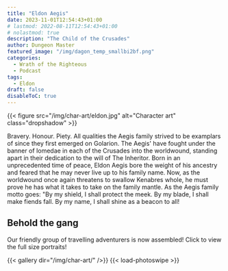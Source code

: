 ```yaml
---
title: "Eldon Aegis"
date: 2023-11-01T12:54:43+01:00
# lastmod: 2022-08-11T12:54:43+01:00
# nolastmod: true
description: "The Child of the Crusades"
author: Dungeon Master
featured_image: "/img/dagon_temp_smallbi2bf.png"
categories:
  - Wrath of the Righteous
  - Podcast
tags:
  - Eldon
draft: false
disableToC: true
---
```


{{< figure src="/img/char-art/eldon.jpg" alt="Character art" class="dropshadow" >}}

Bravery. Honour. Piety. All qualities the Aegis family strived to be examplars of since they first emerged on Golarion. The Aegis' have fought under the banner of Iomedae in each of the Crusades into the worldwound, standing apart in their dedication to the will of The Inheritor. Born in an unprecedented time of peace, Eldon Aegis bore the weight of his ancestry and feared that he may never live up to his family name. Now, as the worldwound once again threatens to swallow Kenabres whole, he must prove he has what it takes to take on the family mantle. As the Aegis family motto goes:
"By my shield, I shall protect the meek. By my blade, I shall make fiends fall. By my name, I shall shine as a beacon to all!

## Behold the gang
Our friendly group of travelling adventurers is now assembled! Click to view the full size portraits!

{{< gallery dir="/img/char-art/" />}}
{{< load-photoswipe >}}
